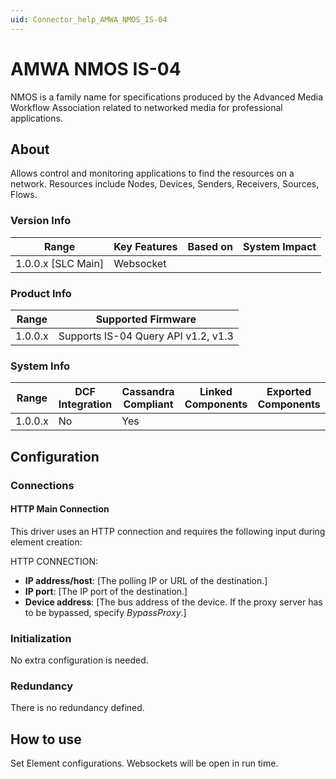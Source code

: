 ```yaml
---
uid: Connector_help_AMWA_NMOS_IS-04
---
```


# AMWA NMOS IS-04

NMOS is a family name for specifications produced by the Advanced Media Workflow Association related to networked media for professional applications.

## About

Allows control and monitoring applications to find the resources on a network. Resources include Nodes, Devices, Senders, Receivers, Sources, Flows.

### Version Info

| **Range**            | **Key Features** | **Based on** | **System Impact** |
|----------------------|------------------|--------------|-------------------|
| 1.0.0.x \[SLC Main\] | Websocket        |              |                   |

### Product Info

| **Range** | **Supported Firmware**              |
|-----------|-------------------------------------|
| 1.0.0.x   | Supports IS-04 Query API v1.2, v1.3 |

### System Info

| **Range** | **DCF Integration** | **Cassandra Compliant** | **Linked Components** | **Exported Components** |
|-----------|---------------------|-------------------------|-----------------------|-------------------------|
| 1.0.0.x   | No                  | Yes                     |                       |                         |

## Configuration

### Connections

#### HTTP Main Connection

This driver uses an HTTP connection and requires the following input during element creation:

HTTP CONNECTION:

- **IP address/host**: \[The polling IP or URL of the destination.\]
- **IP port**: \[The IP port of the destination.\]
- **Device address**: \[The bus address of the device. If the proxy server has to be bypassed, specify *BypassProxy*.\]

### Initialization

No extra configuration is needed.

### Redundancy

There is no redundancy defined.

## How to use

Set Element configurations. Websockets will be open in run time.
